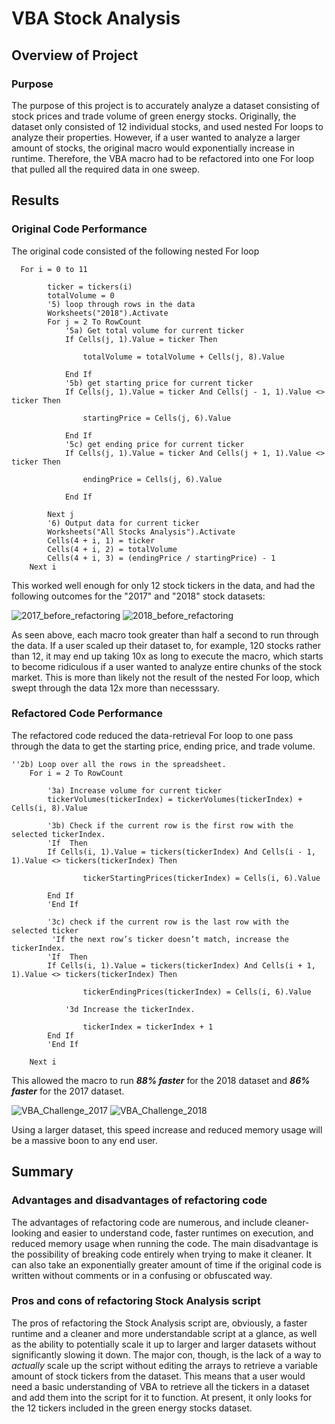 # VBA Stock Analysis

## Overview of Project

### Purpose

The purpose of this project is to accurately analyze a dataset consisting of stock prices and trade volume of green energy stocks. Originally, the dataset only consisted of 12 individual stocks, and used nested For loops to analyze their properties. However, if a user wanted to analyze a larger amount of stocks, the original macro would exponentially increase in runtime. Therefore, the VBA macro had to be refactored into one For loop that pulled all the required data in one sweep.

## Results

### Original Code Performance

The original code consisted of the following nested For loop

```
  For i = 0 to 11
        
        ticker = tickers(i)
        totalVolume = 0
        '5) loop through rows in the data
        Worksheets("2018").Activate
        For j = 2 To RowCount
            '5a) Get total volume for current ticker
            If Cells(j, 1).Value = ticker Then
             
                totalVolume = totalVolume + Cells(j, 8).Value
            
            End If
            '5b) get starting price for current ticker
            If Cells(j, 1).Value = ticker And Cells(j - 1, 1).Value <> ticker Then
        
                startingPrice = Cells(j, 6).Value
        
            End If
            '5c) get ending price for current ticker
            If Cells(j, 1).Value = ticker And Cells(j + 1, 1).Value <> ticker Then
        
                endingPrice = Cells(j, 6).Value
        
            End If
            
        Next j
        '6) Output data for current ticker
        Worksheets("All Stocks Analysis").Activate
        Cells(4 + i, 1) = ticker
        Cells(4 + i, 2) = totalVolume
        Cells(4 + i, 3) = (endingPrice / startingPrice) - 1
    Next i
 ```

This worked well enough for only 12 stock tickers in the data, and had the following outcomes for the "2017" and "2018" stock datasets:
 
 ![2017_before_refactoring](https://user-images.githubusercontent.com/100869713/162584332-78503001-7729-433f-a8a6-54b7e85bfa0b.png)
![2018_before_refactoring](https://user-images.githubusercontent.com/100869713/162584333-55200e3a-8b29-4a0c-87bf-a13d14403fac.png)

As seen above, each macro took greater than half a second to run through the data. If a user scaled up their dataset to, for example, 120 stocks rather than 12, it may end up taking 10x as long to execute the macro, which starts to become ridiculous if a user wanted to analyze entire chunks of the stock market. This is more than likely not the result of the nested For loop, which swept through the data 12x more than necesssary.


### Refactored Code Performance

The refactored code reduced the data-retrieval For loop to one pass through the data to get the starting price, ending price, and trade volume.
```
''2b) Loop over all the rows in the spreadsheet.
    For i = 2 To RowCount
    
        '3a) Increase volume for current ticker
        tickerVolumes(tickerIndex) = tickerVolumes(tickerIndex) + Cells(i, 8).Value
        
        '3b) Check if the current row is the first row with the selected tickerIndex.
        'If  Then
        If Cells(i, 1).Value = tickers(tickerIndex) And Cells(i - 1, 1).Value <> tickers(tickerIndex) Then
        
                tickerStartingPrices(tickerIndex) = Cells(i, 6).Value
            
        End If
        'End If
        
        '3c) check if the current row is the last row with the selected ticker
         'If the next row’s ticker doesn’t match, increase the tickerIndex.
        'If  Then
        If Cells(i, 1).Value = tickers(tickerIndex) And Cells(i + 1, 1).Value <> tickers(tickerIndex) Then
        
                tickerEndingPrices(tickerIndex) = Cells(i, 6).Value
                
            '3d Increase the tickerIndex.
            
                tickerIndex = tickerIndex + 1
        End If
        'End If
    
    Next i
```

This allowed the macro to run ***88% faster*** for the 2018 dataset and ***86% faster*** for the 2017 dataset. 

![VBA_Challenge_2017](https://user-images.githubusercontent.com/100869713/162584862-a2925f9c-4b43-45ef-bf89-4267bd71c0b6.png)
![VBA_Challenge_2018](https://user-images.githubusercontent.com/100869713/162584863-cfa5572e-8744-4fc3-bb0f-7694e3ad82cc.png)

Using a larger dataset, this speed increase and reduced memory usage will be a massive boon to any end user.

## Summary

### Advantages and disadvantages of refactoring code

The advantages of refactoring code are numerous, and include cleaner-looking and easier to understand code, faster runtimes on execution, and reduced memory usage when running the code. The main disadvantage is the possibility of breaking code entirely when trying to make it cleaner. It can also take an exponentially greater amount of time if the original code is written without comments or in a confusing or obfuscated way.

### Pros and cons of refactoring Stock Analysis script

The pros of refactoring the Stock Analysis script are, obviously, a faster runtime and a cleaner and more understandable script at a glance, as well as the ability to potentially scale it up to larger and larger datasets without significantly slowing it down. The major con, though, is the lack of a way to *actually* scale up the script without editing the arrays to retrieve a variable amount of stock tickers from the dataset. This means that a user would need a basic understanding of VBA to retrieve all the tickers in a dataset and add them into the script for it to function. At present, it only looks for the 12 tickers included in the green energy stocks dataset.
